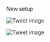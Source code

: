 New setup


![Tweet image](/asset/crosspoast/GV2gVKfbUAAvhGo.jpg)

![Tweet image](/asset/crosspoast/GV2gVJxbsAAq4Ma.jpg)

